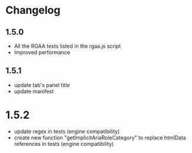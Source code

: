 # Changelog

## 1.5.0

- All the RGAA tests listed in the rgaa.js script
- Improved performance

## 1.5.1

- update tab's panel title
- update manifest

# 1.5.2

- update regex in tests (engine compatibility)
- create new function "getImplicitAriaRoleCategory" to replace htmlData references in tests (engine compatibility)
